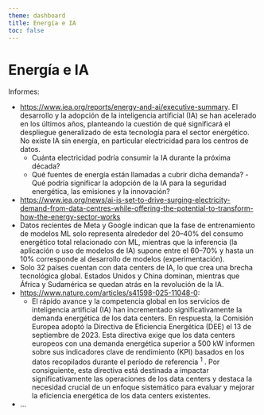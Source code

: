 ```yaml
---
theme: dashboard
title: Energía e IA
toc: false
---
```


# Energía e IA

Informes: 

- https://www.iea.org/reports/energy-and-ai/executive-summary. 
El desarrollo y la adopción de la inteligencia artificial (IA) se han acelerado en los últimos años, planteando la cuestión de qué significará el despliegue generalizado de esta tecnología para el sector energético. No existe IA sin energía, en particular electricidad para los centros de datos. 
  - Cuánta electricidad podría consumir la IA durante la próxima década? 
  - Qué fuentes de energía están llamadas a cubrir dicha demanda? 
  -Qué podría significar la adopción de la IA para la seguridad energética, las emisiones y la innovación? 
- https://www.iea.org/news/ai-is-set-to-drive-surging-electricity-demand-from-data-centres-while-offering-the-potential-to-transform-how-the-energy-sector-works 
- Datos recientes de Meta y Google indican que la fase de entrenamiento de modelos ML solo representa alrededor del 20–40% del consumo energético total relacionado con ML, mientras que la inferencia (la aplicación o uso de modelos de IA) supone entre el 60–70% y hasta un 10% corresponde al desarrollo de modelos (experimentación). 
- Solo 32 países cuentan con data centers de IA, lo que crea una brecha tecnológica global. Estados Unidos y China dominan, mientras que África y Sudamérica se quedan atrás en la revolución de la IA.
- https://www.nature.com/articles/s41598-025-11048-0: 
  - El rápido avance y la competencia global en los servicios de inteligencia artificial (IA) han incrementado significativamente la demanda energética de los data centers. En respuesta, la Comisión Europea adoptó la Directiva de Eficiencia Energética (DEE) el 13 de septiembre de 2023. Esta directiva exige que los data centers europeos con una demanda energética superior a 500 kW informen sobre sus indicadores clave de rendimiento (KPI) basados en los datos recopilados durante el período de referencia <sup>1</sup> . Por consiguiente, esta directiva está destinada a impactar significativamente las operaciones de los data centers y destaca la necesidad crucial de un enfoque sistemático para evaluar y mejorar la eficiencia energética de los data centers existentes.
- ...


